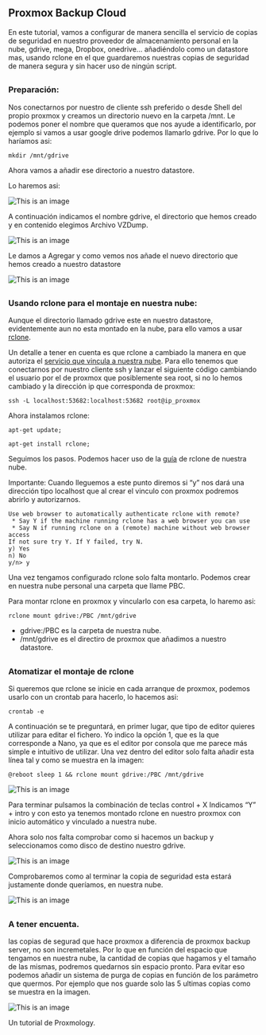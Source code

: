 ## Proxmox Backup Cloud

En este tutorial, vamos a configurar de manera sencilla el servicio de copias de seguridad en nuestro proveedor de almacenamiento personal en la nube, gdrive, mega, Dropbox, onedrive… añadiéndolo como un datastore mas, usando rclone en el que guardaremos nuestras copias de seguridad de manera segura y sin hacer uso de ningún script.
##
### Preparación:

Nos conectarnos por nuestro de cliente ssh preferido o desde Shell del propio proxmox y creamos un directorio nuevo en la carpeta /mnt. Le podemos poner el nombre que queramos que nos ayude a identificarlo, por ejemplo si vamos a usar google drive podemos llamarlo gdrive. Por lo que lo haríamos asi:

```
mkdir /mnt/gdrive
```

Ahora vamos a añadir ese directorio a nuestro datastore.

Lo haremos asi:

![This is an image](https://github.com/proxmology/manuales/blob/main/Proxmox%20Backup%20Cloud/imagen1.png)



A continuación indicamos el nombre gdrive, el directorio que hemos creado y en contenido elegimos Archivo VZDump.

![This is an image](https://github.com/proxmology/manuales/blob/main/Proxmox%20Backup%20Cloud/imagen2.png)


Le damos a Agregar y como vemos nos añade el nuevo directorio que hemos creado a nuestro datastore

![This is an image](https://github.com/proxmology/manuales/blob/main/Proxmox%20Backup%20Cloud/imagen3.png)

##
### Usando rclone para el montaje en nuestra nube:

Aunque el directorio llamado gdrive este en nuestro datastore, evidentemente aun no esta montado en la nube, para ello vamos a usar [rclone](https://rclone.org).

Un detalle a tener en cuenta es que rclone a cambiado la manera en que autoriza el [servicio que vincula a nuestra nube](https://rclone.org/remote_setup/). Para ello tenemos que conectarnos por nuestro cliente ssh y lanzar el siguiente código cambiando el usuario por el de proxmox que posiblemente sea root, si no lo hemos cambiado y la dirección ip que corresponda de proxmox:

```
ssh -L localhost:53682:localhost:53682 root@ip_proxmox
```
Ahora instalamos rclone:

```
apt-get update;
```

```
apt-get install rclone;
```

Seguimos los pasos. Podemos hacer uso de la [guía](https://rclone.org/docs/) de rclone de nuestra nube.

Importante: Cuando lleguemos a este punto diremos si “y” nos dará una dirección tipo localhost que al crear el vinculo con proxmox podremos abrirlo y autorizarnos.
```
Use web browser to automatically authenticate rclone with remote?
 * Say Y if the machine running rclone has a web browser you can use
 * Say N if running rclone on a (remote) machine without web browser access
If not sure try Y. If Y failed, try N.
y) Yes
n) No
y/n> y
```
Una vez tengamos configurado rclone solo falta montarlo. Podemos crear en nuestra nube personal una carpeta que llame PBC.

Para montar rclone en proxmox y vincularlo con esa carpeta, lo haremo asi:

```
rclone mount gdrive:/PBC /mnt/gdrive
```
- gdrive:/PBC es la carpeta de nuestra nube.
- /mnt/gdrive es el directiro de proxmox que añadimos a nuestro datastore.

##
### Atomatizar el montaje de rclone

Si queremos que rclone se inicie en cada arranque de proxmox, podemos usarlo con un crontab para hacerlo, lo hacemos asi:

```
crontab -e
```
A continuación se te preguntará, en primer lugar, que tipo de editor quieres utilizar para editar el fichero. Yo indico la opción 1, que es la que corresponde a Nano, ya que es el editor por consola que me parece más simple e intuitivo de utilizar. 
Una vez dentro del editor solo falta añadir esta línea tal y como se muestra en la imagen:

```
@reboot sleep 1 && rclone mount gdrive:/PBC /mnt/gdrive
```
![This is an image](https://github.com/proxmology/manuales/blob/main/Proxmox%20Backup%20Cloud/imagen4.png)

Para terminar pulsamos la combinación de teclas control + X
Indicamos “Y” + intro y con esto ya tenemos montado rclone en nuestro proxmox con inicio automático y vinculado a nuestra nube.

Ahora solo nos falta comprobar como si hacemos un backup y seleccionamos como disco de destino nuestro gdrive.

![This is an image](https://github.com/proxmology/manuales/blob/main/Proxmox%20Backup%20Cloud/imagen5.png)

Comprobaremos como al terminar la copia de seguridad esta estará justamente donde queríamos, en nuestra nube.

![This is an image](https://github.com/proxmology/manuales/blob/main/Proxmox%20Backup%20Cloud/imagen6.png)

##
### A tener encuenta.

las copias de segurad que hace proxmox a diferencia de proxmox backup server, no son incremetales. Por lo que en función del espacio que tengamos en nuestra nube, la cantidad de copias que hagamos y el tamaño de las mismas, podremos quedarnos sin espacio pronto.
Para evitar eso podemos añadir un sistema de purga de copias en función de los parámetro que quermos.
Por ejemplo que nos guarde solo las 5 ultimas copias como se muestra en la imagen.

![This is an image](https://github.com/proxmology/manuales/blob/main/Proxmox%20Backup%20Cloud/imagen7.png)






Un tutorial de Proxmology.
